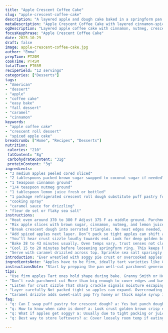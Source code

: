 ```yaml
---
title: "Apple Crescent Coffee Cake"
slug: "apple-crescent-coffee-cake"
description: "A layered apple and dough cake baked in a springform pan. Apples tossed with brown sugar, spices, and lemon juice. Crescent roll dough forms alternating layers with the apple filling. Baked until golden brown with a slightly chewy crust and tender spiced apples inside. Finished with a drizzle of caramel and a sprinkle of flaky sea salt. Uses visual and tactile cues for doneness rather than exact timing. Adaptable with other fruits or dough types. Yields 12 servings. Prep quick, bake under 45 minutes. Rustic charm meets easy assembly. A useful fallback when pie dough feels too much trouble."
metaDescription: "Apple Crescent Coffee Cake with layered cinnamon-spiced apples between flaky crescent dough. Golden crust, chewy texture, caramel drizzle with sea salt finish."
ogDescription: "Layered apple coffee cake with cinnamon, nutmeg, crescent dough layers. Crisp golden crust, chewy interior, caramel drizzle. Rustic, tactile, sensory bake."
focusKeyphrase: "Apple Crescent Coffee Cake"
date: 2025-10-29
draft: false
image: apple-crescent-coffee-cake.jpg
author: "Emma"
prepTime: PT20M
cookTime: PT45M
totalTime: PT65M
recipeYield: "12 servings"
categories: ["Desserts"]
tags:
- "American"
- "dessert"
- "apple"
- "coffee cake"
- "easy bake"
- "fall dessert"
- "caramel"
- "cinnamon"
keywords:
- "apple coffee cake"
- "crescent roll dessert"
- "spiced apple cake"
breadcrumb: ["Home", "Recipes", "Desserts"]
nutrition: 
 calories: "210"
 fatContent: "8g"
 carbohydrateContent: "31g"
 proteinContent: "3g"
ingredients:
- "3 medium apples peeled cored sliced"
- "2 tablespoons packed brown sugar swapped to coconut sugar if needed"
- "1 teaspoon cinnamon ground"
- "1/4 teaspoon nutmeg ground"
- "1 tablespoon lemon juice fresh or bottled"
- "1 package refrigerated crescent roll dough substitute puff pastry for flakier texture"
- "cooking spray"
- "caramel sauce for drizzling"
- "fleur de sel or flaky sea salt"
instructions:
- "Heat oven around 370 to 380 F Adjust 375 F as middle ground. Parchment paper cut big to line bottom and sides of 9-inch springform pan Spray well with oil. Gives clean release and stops sticking. Don’t rush this step."
- "Mix apple slices with brown sugar, cinnamon, nutmeg, and lemon juice in bowl. Coat apples evenly, everything should glisten. Citrus keeps apples bright, prevents browning but don’t soak or they get soggy."
- "Break crescent dough into serrated triangles. No neat edges needed, rustic okay. Press first layer around pan side overlapping just enough hold shape. The dough should snug but not stretched thin. Creates shell traps juices."
- "Add spiced apples next layer. Don’t pack so tight apples can shift and expand. Air pockets help cook through and stop dough getting soggy. Then another crescent dough layer pressed flat but gentle. Repeat layering dough then apple until pan full but not crammed."
- "You’ll hear crust sizzle loudly towards end. Look for deep golden brown on top not pale. Edges may puff and crisp up. If dough still looks raw poke gently, dough springs back fully cooked."
- "Bake 38 to 43 minutes usually. Oven temps vary, trust senses not clock. If top browns too fast tent foil. Bottom crust too wet signal to bake longer, cool a bit then release from pan."
- "Cool 15 to 20 minutes before loosening springform ring. This keeps hot apple juices stable or they spill out. Pull cake onto platter carefully. Warm but not hot, fragile like bloom of a flower."
- "Serve with caramel drizzled across top. Sprinkle sea salt sparingly to cut sweetness. Salt flakes add pop, melts softly on tongue. Skipping caramel? Try honey or maple instead for twist. For deeper flavor add chopped nuts before first bake layer."
introduction: "Ever wrestled with soggy pie crust or overcooked apples? This layered apple and crescent dough concoction offers a shortcut. No rolling pin angst. No fussy lattice tops. Instead, triangles of dough line a pan and trap juicy, cinnamon-spiced apples in between. It bakes into a golden, chewy cake, rustic and flexible. I’ve swapped sugar types and tried puff pastry for flakier edges but crescent dough wins for ease. Timing varies oven to oven; you’ll hear that satisfying sizzle when crust crisps up. Set it to cool, don’t rush the reveal or juice rushes out. Finish with salty caramel drizzle for a hit of sweet-salty magic that sticks around on your taste buds."
ingredientsNote: "Apples have to be firm, ideally tart varieties like Granny Smith or Honeycrisp to keep structure. Avoid mushy or mealy types. Brown sugar can be switched with coconut sugar or even maple sugar for a different depth. Nutmeg is subtle—don’t skimp or cake gets flat. Crescent dough saves time but puff pastry works if you want layers; just punch dough down gently after first layering or cake gets too airy. Lemon juice prevents apples oxidizing too fast, keeping color fresh and flavor bright. Cooking spray on parchment is a simple lifesaver to avoid stuck edges, but butter can be smeared if you prefer richer crust taste. Caramel topping is optional but highly recommended; substitute honey or thick maple syrup for unique finish. Sea salt flakes cut sweetness and add interesting texture contrast."
instructionsNote: "Start by prepping the pan well—cut parchment generously to line sides and bottom. Trap juices, avoid sticking; pan shape aids layering. Tossing apples with sugar and spices evenly coats flavor all over, the lemon juice a must to keep brightness. Triangles of crescent dough pressed along pan edges act like a cage, holding apple layers without tight packing. Crowding dough hurts cooking; air gaps let heat circulate, apples steam just enough. Visual cues vital: golden brown top and puffed dough means go. Overbaking dries apples; underbaking soggy dough. I tent foil if top rushes to brown. Cooling before removing springform pan prevents collapse, juice stays put. Drizzle last-minute caramel, sprinkle sea salt just before serving for best texture contrast. If caramel too runny, chill or cook slightly thicker. Nutty crunch additions before bake boost toothsome mouthfeel and hold next to soft apples."
tips:
- "Use firm apples Tart ones hold shape during bake. Granny Smith or Honeycrisp best. Avoid soft mushy apples—turns mealy mess. Pack apples gently Air gaps let steam circulate heat. Keeps dough from soggy trap."
- "Don’t rush parchment cut More than big enough to cover edges and base. Spray well with cooking spray Oil stops sticking. Helps ring pop loose later. Layer crescent dough in triangles No neat perfect shapes needed. Rustic works."
- "Listen for crust sizzle That sharp crackle signals moisture escaping crust drying properly. Look deep golden brown on top Avoid pale dough. If crust rushes to brown too fast tent loosely foil gently but don’t trap steam."
- "Layer carefully Not packed tight so apples can expand. Overcrowding kills air pockets and soggy dough. Press dough snug but not stretched thin Traps juices below still lets steam rise. After bake let cool at least 15 mins juice settles."
- "Caramel drizzle adds sweet-salt pop Try honey or thick maple syrup if out of caramel. Sprinkle flaky sea salt sparingly over top Salt flakes dissolve slowly add crunch contrast. Optional nuts before first bake gives chew and texture variety."
faq:
- "q: Can I swap puff pastry for crescent dough? a: Yes but punch dough down after first layer. Puff pastry flakier but too airy if untreated. Crescent roll safer for structure. Texture changes subtle but present."
- "q: How to know when cake is done? a: Look crust golden brown crisp edge puffed up lightly. Listen sizzle near end bake. If dough springs back when poked fully baked. Wet bottom crust means bake longer cool briefly pan."
- "q: What if apples get soggy? a: Usually due to tight packing or juice trapped no airflow. Be gentle when layering. Air pockets important. Choose firm apples too. Some liquid okay but no soaking. Avoid overbaking also."
- "q: Best way to store leftovers? a: Cover loosely room temp if eating next day. Refrigerate wrapped airtight for 3 to 4 days. Reheat gently avoid drying. Can freeze portions well in airtight container but lose crispness slightly."

---
```

